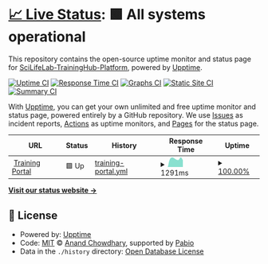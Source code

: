 # [📈 Live Status](https://SciLifeLab-TrainingHub-Platform.github.io/upptime-monitoring): <!--live status--> **🟩 All systems operational**

This repository contains the open-source uptime monitor and status page for [SciLifeLab-TrainingHub-Platform](https://SciLifeLab-TrainingHub-Platform.github.io/upptime-monitoring), powered by [Upptime](https://github.com/upptime/upptime).

[![Uptime CI](https://github.com/SciLifeLab-TrainingHub-Platform/upptime-monitoring/workflows/Uptime%20CI/badge.svg)](https://github.com/SciLifeLab-TrainingHub-Platform/upptime-monitoring/actions?query=workflow%3A%22Uptime+CI%22)
[![Response Time CI](https://github.com/SciLifeLab-TrainingHub-Platform/upptime-monitoring/workflows/Response%20Time%20CI/badge.svg)](https://github.com/SciLifeLab-TrainingHub-Platform/upptime-monitoring/actions?query=workflow%3A%22Response+Time+CI%22)
[![Graphs CI](https://github.com/SciLifeLab-TrainingHub-Platform/upptime-monitoring/workflows/Graphs%20CI/badge.svg)](https://github.com/SciLifeLab-TrainingHub-Platform/upptime-monitoring/actions?query=workflow%3A%22Graphs+CI%22)
[![Static Site CI](https://github.com/SciLifeLab-TrainingHub-Platform/upptime-monitoring/workflows/Static%20Site%20CI/badge.svg)](https://github.com/SciLifeLab-TrainingHub-Platform/upptime-monitoring/actions?query=workflow%3A%22Static+Site+CI%22)
[![Summary CI](https://github.com/SciLifeLab-TrainingHub-Platform/upptime-monitoring/workflows/Summary%20CI/badge.svg)](https://github.com/SciLifeLab-TrainingHub-Platform/upptime-monitoring/actions?query=workflow%3A%22Summary+CI%22)

With [Upptime](https://upptime.js.org), you can get your own unlimited and free uptime monitor and status page, powered entirely by a GitHub repository. We use [Issues](https://github.com/SciLifeLab-TrainingHub-Platform/upptime-monitoring/issues) as incident reports, [Actions](https://github.com/SciLifeLab-TrainingHub-Platform/upptime-monitoring/actions) as uptime monitors, and [Pages](https://SciLifeLab-TrainingHub-Platform.github.io/upptime-monitoring) for the status page.

<!--start: status pages-->
<!-- This summary is generated by Upptime (https://github.com/upptime/upptime) -->
<!-- Do not edit this manually, your changes will be overwritten -->
<!-- prettier-ignore -->
| URL | Status | History | Response Time | Uptime |
| --- | ------ | ------- | ------------- | ------ |
| <img alt="" src="https://icons.duckduckgo.com/ip3/training.scilifelab.se.ico" height="13"> [Training Portal](https://training.scilifelab.se) | 🟩 Up | [training-portal.yml](https://github.com/SciLifeLab-TrainingHub-Platform/upptime-monitoring/commits/HEAD/history/training-portal.yml) | <details><summary><img alt="Response time graph" src="./graphs/training-portal/response-time-week.png" height="20"> 1291ms</summary><br><a href="https://SciLifeLab-TrainingHub-Platform.github.io/upptime-monitoring/history/training-portal"><img alt="Response time 1555" src="https://img.shields.io/endpoint?url=https%3A%2F%2Fraw.githubusercontent.com%2FSciLifeLab-TrainingHub-Platform%2Fupptime-monitoring%2FHEAD%2Fapi%2Ftraining-portal%2Fresponse-time.json"></a><br><a href="https://SciLifeLab-TrainingHub-Platform.github.io/upptime-monitoring/history/training-portal"><img alt="24-hour response time 1087" src="https://img.shields.io/endpoint?url=https%3A%2F%2Fraw.githubusercontent.com%2FSciLifeLab-TrainingHub-Platform%2Fupptime-monitoring%2FHEAD%2Fapi%2Ftraining-portal%2Fresponse-time-day.json"></a><br><a href="https://SciLifeLab-TrainingHub-Platform.github.io/upptime-monitoring/history/training-portal"><img alt="7-day response time 1291" src="https://img.shields.io/endpoint?url=https%3A%2F%2Fraw.githubusercontent.com%2FSciLifeLab-TrainingHub-Platform%2Fupptime-monitoring%2FHEAD%2Fapi%2Ftraining-portal%2Fresponse-time-week.json"></a><br><a href="https://SciLifeLab-TrainingHub-Platform.github.io/upptime-monitoring/history/training-portal"><img alt="30-day response time 1555" src="https://img.shields.io/endpoint?url=https%3A%2F%2Fraw.githubusercontent.com%2FSciLifeLab-TrainingHub-Platform%2Fupptime-monitoring%2FHEAD%2Fapi%2Ftraining-portal%2Fresponse-time-month.json"></a><br><a href="https://SciLifeLab-TrainingHub-Platform.github.io/upptime-monitoring/history/training-portal"><img alt="1-year response time 1555" src="https://img.shields.io/endpoint?url=https%3A%2F%2Fraw.githubusercontent.com%2FSciLifeLab-TrainingHub-Platform%2Fupptime-monitoring%2FHEAD%2Fapi%2Ftraining-portal%2Fresponse-time-year.json"></a></details> | <details><summary><a href="https://SciLifeLab-TrainingHub-Platform.github.io/upptime-monitoring/history/training-portal">100.00%</a></summary><a href="https://SciLifeLab-TrainingHub-Platform.github.io/upptime-monitoring/history/training-portal"><img alt="All-time uptime 99.94%" src="https://img.shields.io/endpoint?url=https%3A%2F%2Fraw.githubusercontent.com%2FSciLifeLab-TrainingHub-Platform%2Fupptime-monitoring%2FHEAD%2Fapi%2Ftraining-portal%2Fuptime.json"></a><br><a href="https://SciLifeLab-TrainingHub-Platform.github.io/upptime-monitoring/history/training-portal"><img alt="24-hour uptime 100.00%" src="https://img.shields.io/endpoint?url=https%3A%2F%2Fraw.githubusercontent.com%2FSciLifeLab-TrainingHub-Platform%2Fupptime-monitoring%2FHEAD%2Fapi%2Ftraining-portal%2Fuptime-day.json"></a><br><a href="https://SciLifeLab-TrainingHub-Platform.github.io/upptime-monitoring/history/training-portal"><img alt="7-day uptime 100.00%" src="https://img.shields.io/endpoint?url=https%3A%2F%2Fraw.githubusercontent.com%2FSciLifeLab-TrainingHub-Platform%2Fupptime-monitoring%2FHEAD%2Fapi%2Ftraining-portal%2Fuptime-week.json"></a><br><a href="https://SciLifeLab-TrainingHub-Platform.github.io/upptime-monitoring/history/training-portal"><img alt="30-day uptime 99.94%" src="https://img.shields.io/endpoint?url=https%3A%2F%2Fraw.githubusercontent.com%2FSciLifeLab-TrainingHub-Platform%2Fupptime-monitoring%2FHEAD%2Fapi%2Ftraining-portal%2Fuptime-month.json"></a><br><a href="https://SciLifeLab-TrainingHub-Platform.github.io/upptime-monitoring/history/training-portal"><img alt="1-year uptime 99.94%" src="https://img.shields.io/endpoint?url=https%3A%2F%2Fraw.githubusercontent.com%2FSciLifeLab-TrainingHub-Platform%2Fupptime-monitoring%2FHEAD%2Fapi%2Ftraining-portal%2Fuptime-year.json"></a></details>

<!--end: status pages-->

[**Visit our status website →**](https://SciLifeLab-TrainingHub-Platform.github.io/upptime-monitoring)

## 📄 License

- Powered by: [Upptime](https://github.com/upptime/upptime)
- Code: [MIT](./LICENSE) © [Anand Chowdhary](https://anandchowdhary.com), supported by [Pabio](https://pabio.com)
- Data in the `./history` directory: [Open Database License](https://opendatacommons.org/licenses/odbl/1-0/)
